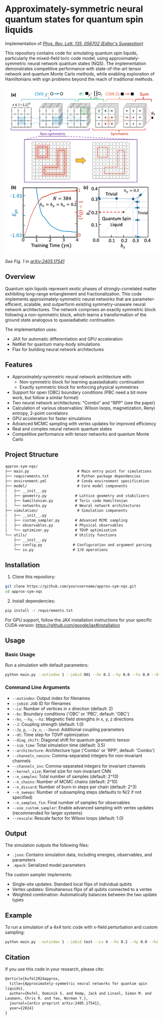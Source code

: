 # Approximately-symmetric neural quantum states for quantum spin liquids

Implementation of *[Phys. Rev. Lett. 135, 056702 (Editor's Suggestion)](https://journals.aps.org/prl/abstract/10.1103/pgnx-11ph)*

This repository contains code for simulating quantum spin liquids, particularly the mixed-field toric code model, using approximately-symmetric neural network quantum states (NQS). The implementation demonstrates competitive performance with state-of-the-art tensor network and quantum Monte Carlo methods, while enabling exploration of Hamiltonians with sign problems beyond the reach of traditional methods.

![Summary of the approximately-symmetric neural network architecture and its performance](summary_figure.png)

*See Fig. 1 in [arXiv:2405.17541](https://arxiv.org/pdf/2405.17541)*

## Overview

Quantum spin liquids represent exotic phases of strongly-correlated matter exhibiting long-range entanglement and fractionalization. This code implements approximately-symmetric neural networks that are parameter-efficient, scalable, and outperform existing symmetry-unaware neural network architectures. The network comprises an exactly symmetric block following a non-symmetric block, which learns a transformation of the ground state analogous to quasiadiabatic continuation.

The implementation uses:
- JAX for automatic differentiation and GPU acceleration
- NetKet for quantum many-body simulations
- Flax for building neural network architectures

## Features

- Approximately-symmetric neural network architecture with:
  - Non-symmetric block for learning quasiadiabatic continuation
  - Exactly symmetric block for enforcing physical symmetries
- Support for open (OBC) boundary conditions (PBC need a bit more work, but follow a similar format)
- Two neural network architectures: "Combo" and "RPP" (see the paper)
- Calculation of various observables: Wilson loops, magnetization, Renyi entropy, 2-point correlators
- GPU acceleration for faster simulations
- Advanced MCMC sampling with vertex updates for improved efficiency
- Real and complex neural network quantum states
- Competitive performance with tensor networks and quantum Monte Carlo

## Project Structure

```
approx-sym-nqs/
├── main.py                      # Main entry point for simulations
├── requirements.txt             # Python package dependencies
├── environment.yml              # Conda environment specification
├── model/                       # Core model components
│   ├── __init__.py
│   ├── geometry.py             # Lattice geometry and stabilizers
│   ├── hamiltonian.py          # Toric code Hamiltonian
│   └── networks.py             # Neural network architectures
├── simulation/                  # Simulation components
│   ├── __init__.py
│   ├── custom_sampler.py       # Advanced MCMC sampling
│   ├── observables.py          # Physical observables
│   └── optimizer.py            # TDVP optimization
└── utils/                      # Utility functions
    ├── __init__.py
    ├── config.py              # Configuration and argument parsing
    └── io.py                  # I/O operations
```

## Installation

1. Clone this repository:
```bash
git clone https://github.com/yourusername/approx-sym-nqs.git
cd approx-sym-nqs
```

2. Install dependencies:
```bash
pip install -r requirements.txt
```

For GPU support, follow the JAX installation instructions for your specific CUDA version: https://github.com/google/jax#installation

## Usage

### Basic Usage

Run a simulation with default parameters:

```bash
python main.py --outindex 1 --jobid 001 --hx 0.1 --hy 0.0 --hz 0.0 --dt 0.01 --diag_shift 1e-5 --channels_noninv 1,16 --channels_inv 16,8,1 --kernel_size 1 --n_samples_fin 2048
```

### Command Line Arguments

- `--outindex`: Output index for filenames
- `--jobid`: Job ID for filenames
- `--Lx`: Number of vertices in x direction (default: 2)
- `--bc`: Boundary conditions ('OBC' or 'PBC', default: 'OBC')
- `--hx`, `--hy`, `--hz`: Magnetic field strengths in x, y, z directions
- `--J`: Coupling strength (default: 1.0)
- `--Jy_p`, `--Jy_v`, `--Jbond`: Additional coupling parameters
- `--dt`: Time step for TDVP optimization
- `--diag_shift`: Diagonal shift for quantum geometric tensor
- `--sim_time`: Total simulation time (default: 3.5)
- `--architecture`: Architecture type ('Combo' or 'RPP', default: 'Combo')
- `--channels_noninv`: Comma-separated integers for non-invariant channels
- `--channels_inv`: Comma-separated integers for invariant channels
- `--kernel_size`: Kernel size for non-invariant CNN
- `--n_samples`: Total number of samples (default: 2^13)
- `--n_chains`: Number of MCMC chains (default: 2^10)
- `--n_discard`: Number of burn-in steps per chain (default: 2^3)
- `--n_sweeps`: Number of subsampling steps (defaults to N/2 if not specified)
- `--n_samples_fin`: Final number of samples for observables
- `--use_custom_sampler`: Enable advanced sampling with vertex updates (recommended for larger systems)
- `--rescale`: Rescale factor for Wilson loops (default: 1.0)

## Output

The simulation outputs the following files:
- `.json`: Contains simulation data, including energies, observables, and parameters
- `.mpack`: Serialized model parameters

The custom sampler implements:
- Single-site updates: Standard local flips of individual qubits
- Vertex updates: Simultaneous flips of all qubits connected to a vertex
- Weighted combination: Automatically balances between the two update types

## Example

To run a simulation of a 4x4 toric code with x-field perturbation and custom sampling:

```bash
python main.py --outindex 1 --jobid test --Lx 4 --hx 0.2 --hy 0.0 --hz 0.2 --dt 0.01 --diag_shift 6e-5 --channels_noninv 1,16 --channels_inv 16,8,1 --kernel_size 2 --n_samples_fin 8192 --use_custom_sampler
```

## Citation

If you use this code in your research, please cite:

```
@article{kufel2024approx,
  title={Approximately-symmetric neural networks for quantum spin liquids},
  author={Kufel, Dominik S. and Kemp, Jack and Linsel, Simon M. and Laumann, Chris R. and Yao, Norman Y.},
  journal={arXiv preprint arXiv:2405.17541},
  year={2024}
}
```
